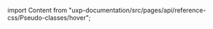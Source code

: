 
import Content from "uxp-documentation/src/pages/api/reference-css/Pseudo-classes/hover";

<Content query="product=photoshop"/>
